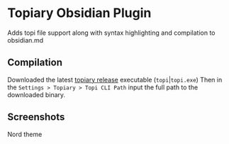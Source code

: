 # Topiary Obsidian Plugin

Adds topi file support along with syntax highlighting and compilation to obsidian.md

## Compilation 

Downloaded the latest [topiary release](https://github.com/peartreegames/topiary/releases) executable (`topi`|`topi.exe`)
Then in the `Settings > Topiary > Topi CLI Path` input the full path to the downloaded binary.

## Screenshots

Nord theme

[](https://raw.githubusercontent.com/peartreegames/topiary-obsidian/main/docs/screenshot.png)

[](https://raw.githubusercontent.com/peartreegames/topiary-obsidian/main/docs/linting.png)
